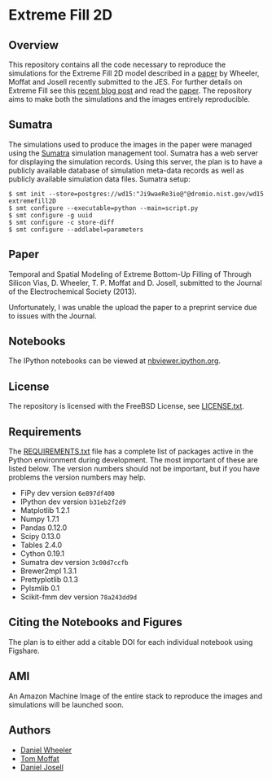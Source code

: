 # Extreme Fill 2D

## Overview

This repository contains all the code necessary to reproduce the
simulations for the Extreme Fill 2D model described in a
[paper](#paper) by Wheeler, Moffat and Josell recently submitted to
the JES. For further details on Extreme Fill see this
[recent blog post](http://wd15.github.io/2013/05/07/extremefill2d/)
and read the [paper](#paper). The repository aims to make both the
simulations and the images entirely reproducible.

## Sumatra

The simulations used to produce the images in the paper were managed
using the [Sumatra](http://pythonhosted.org/Sumatra/) simulation
management tool. Sumatra has a web server for displaying the
simulation records. Using this server, the plan is to have a publicly
available database of simulation meta-data records as well as publicly
available simulation data files. Sumatra setup:

    $ smt init --store=postgres://wd15:"Ji9waeRe3io@"@dromio.nist.gov/wd15 extremefill2D
    $ smt configure --executable=python --main=script.py
    $ smt configure -g uuid
    $ smt configure -c store-diff
    $ smt configure --addlabel=parameters

## Paper

Temporal and Spatial Modeling of Extreme Bottom-Up Filling of Through
Silicon Vias, D. Wheeler, T. P. Moffat and D. Josell, submitted to the
Journal of the Electrochemical Society (2013).

Unfortunately, I was unable the upload the paper to a preprint service
due to issues with the Journal.

## Notebooks

The IPython notebooks can be viewed at
[nbviewer.ipython.org](http://nbviewer.ipython.org/github/wd15/extremefill2D/blob/master/notebooks).

## License

The repository is licensed with the FreeBSD License, see
[LICENSE.txt](LICENSE.txt).

## Requirements

The [REQUIREMENTS.txt](REQUIREMENTS.txt) file has a complete list of
packages active in the Python environment during development. The most
important of these are listed below. The version numbers should not be
important, but if you have problems the version numbers may help.

 * FiPy dev version `6e897df400`
 * IPython dev version `b31eb2f2d9`
 * Matplotlib 1.2.1
 * Numpy 1.7.1
 * Pandas 0.12.0
 * Scipy 0.13.0
 * Tables 2.4.0
 * Cython 0.19.1
 * Sumatra dev version `3c00d7ccfb`
 * Brewer2mpl 1.3.1
 * Prettyplotlib 0.1.3
 * Pylsmlib 0.1
 * Scikit-fmm dev version `78a243dd9d`
 
## Citing the Notebooks and Figures

The plan is to either add a citable DOI for each individual notebook
using Figshare.

## AMI

An Amazon Machine Image of the entire stack to reproduce the images
and simulations will be launched soon.

## Authors

 * [Daniel Wheeler](http://wd15.github.io/about.html)
 * [Tom Moffat](http://www.nist.gov/mml/msed/thomas_moffat.cfm)
 * [Daniel Josell](http://www.nist.gov/mml/msed/daniel-josell.cfm)
